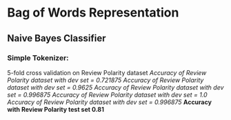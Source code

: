 # Bag of Words Representation
## Naive Bayes Classifier
### Simple Tokenizer:

5-fold cross validation on Review Polarity dataset
_Accuracy of Review Polarity dataset with dev set = 0.721875
Accuracy of Review Polarity dataset with dev set = 0.9625
Accuracy of Review Polarity dataset with dev set = 0.996875
Accuracy of Review Polarity dataset with dev set = 1.0
Accuracy of Review Polarity dataset with dev set = 0.996875_
**Accuracy with Review Polarity test set 0.81**
